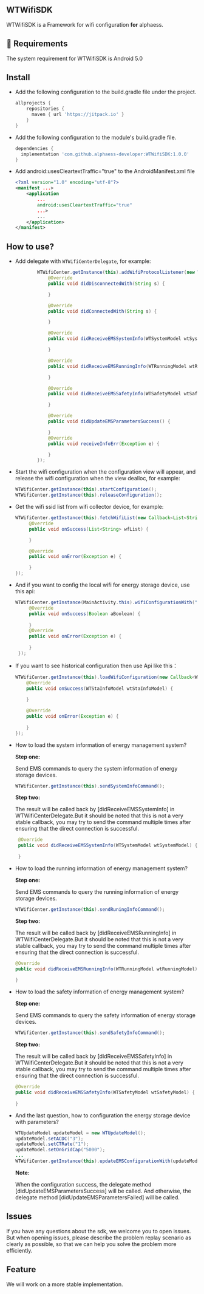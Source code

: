 ## WTWifiSDK

WTWifiSDK is a Framework for wifi configuration  **for** alphaess.

## 🔨 Requirements

The system requirement for WTWifiSDK is Android 5.0

## Install

* Add the following configuration to the build.gradle file under the project.

  ```groovy
  allprojects {
      repositories {
        maven { url 'https://jitpack.io' }
      }
  }
  ```

* Add the following configuration to the module's build.gradle file.

  ```groovy
  dependencies {
  	implementation 'com.github.alphaess-developer:WTWifiSDK:1.0.0'
  }
  ```

* Add android:usesCleartextTraffic="true" to the AndroidManifest.xml file

  ```xml
  <?xml version="1.0" encoding="utf-8"?>
  <manifest ...>
      <application
          ...
          android:usesCleartextTraffic="true"
          ...>
          ...
      </application>
  </manifest>
  ```

  

## How to use?

* Add delegate with `WTWifiCenterDelegate`, for example:

  ```java
          WTWifiCenter.getInstance(this).addWifiProtocolListener(new WTWifiCenterDelegate() {
              @Override
              public void didDisconnectedWith(String s) {
  
              }
  
              @Override
              public void didConnectedWith(String s) {
  
              }
  
              @Override
              public void didReceiveEMSSystemInfo(WTSystemModel wtSystemModel) {
  
              }
  
              @Override
              public void didReceiveEMSRunningInfo(WTRunningModel wtRunningModel) {
  
              }
  
              @Override
              public void didReceiveEMSSafetyInfo(WTSafetyModel wtSafetyModel) {
  
              }
  
              @Override
              public void didUpdateEMSParametersSuccess() {
  
              }
              @Override
              public void receiveInfoErr(Exception e) {
  
              }
          });
  ```

  

* Start the wifi configuration when the configuration view will appear, and release the wifi configuration when the view dealloc,  for example:

  ```java
  WTWifiCenter.getInstance(this).startConfiguration();
  WTWifiCenter.getInstance(this).releaseConfiguration();
  ```

  

* Get the wifi ssid list from wifi collector device, for example:

  ```java
  WTWifiCenter.getInstance(this).fetchWifiList(new Callback<List<String>>() {
       @Override
       public void onSuccess(List<String> wfList) {
  
       }
  
       @Override
       public void onError(Exception e) {
  
       }
  });
  ```

  

  

* And if you want to config the local wifi for energy storage device, use this api:

  ```java
  WTWifiCenter.getInstance(MainActivity.this).wifiConfigurationWith("ssid", "password", new Callback<Boolean>() {
       @Override
       public void onSuccess(Boolean aBoolean) {
                           
       }
       @Override
       public void onError(Exception e) {
                              
       }
   });    
  ```

  

* If you want to see historical configuration then use Api like this：

  ```java
  WTWifiCenter.getInstance(this).loadWifiConfiguration(new Callback<WTStaInfoModel>() {
      @Override
      public void onSuccess(WTStaInfoModel wtStaInfoModel) {
                  
      }
  
      @Override
      public void onError(Exception e) {
                  
      }
  });
  ```

  

* How to load the system information of energy management system?

  **Step one:**

  Send EMS commands to query the system information of energy storage devices.

  ```java
  WTWifiCenter.getInstance(this).sendSystemInfoCommand();
  ```

  **Step two:**

  The result will be called back by [didReceiveEMSSystemInfo] in WTWifiCenterDelegate.But it should be noted that this is not a very stable callback, you may try to send the command multiple times after ensuring that the direct connection is successful.

  ```java
   @Override
   public void didReceiveEMSSystemInfo(WTSystemModel wtSystemModel) {
              
   }
  ```

* How to load the running information of energy management system?

  **Step one:**

  Send EMS commands to query the running information of energy storage devices.

  ```java
  WTWifiCenter.getInstance(this).sendRuningInfoCommand();
  ```

  **Step two:**

  The result will be called back by [didReceiveEMSRunningInfo] in WTWifiCenterDelegate.But it should be noted that this is not a very stable callback, you may try to send the command multiple times after ensuring that the direct connection is successful.

  ```java
  @Override
  public void didReceiveEMSRunningInfo(WTRunningModel wtRunningModel) {
                  
  }
  ```

* How to load the safety information of energy management system?

  **Step one:**

  Send EMS commands to query the safety information of energy storage devices.

  ```java
  WTWifiCenter.getInstance(this).sendSafetyInfoCommand();
  ```

  **Step two:**

  The result will be called back by [didReceiveEMSSafetyInfo] in WTWifiCenterDelegate.But it should be noted that this is not a very stable callback, you may try to send the command multiple times after ensuring that the direct connection is successful.

  ```java
  @Override
  public void didReceiveEMSSafetyInfo(WTSafetyModel wtSafetyModel) {
                  
  }
  ```

* And the last question, how to configuration the energy storage device with parameters?

  ```java
  WTUpdateModel updateModel = new WTUpdateModel();
  updateModel.setACDC("3");
  updateModel.setCTRate("1");
  updateModel.setOnGridCap("5000");
  ...        
  WTWifiCenter.getInstance(this).updateEMSConfigurationWith(updateModel);
  ```

  **Note:**

  When the configuration success, the delegate method [didUpdateEMSParametersSuccess] will be called. And otherwise, the delegate method [didUpdateEMSParametersFailed] will be called.

## Issues

If you have any questions about the sdk, we welcome you to open issues. But when opening issues, please describe the problem replay scenario as clearly as possible, so that we can help you solve the problem more efficiently.

## Feature

We will work on a more stable implementation.



